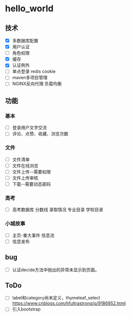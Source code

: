 # hello_world

## 技术

- [x] 多数据库配置
- [x] 用户认证
- [ ] 角色权限
- [x] 缓存
- [x] 认证例外
- [ ] 单点登录 redis cookie
- [ ] maven多项目管理
- [ ] NGINX反向代理  负载均衡

## 功能

### 基本
- [ ] 登录用户文字交流
- [ ] 评论、点赞、收藏、浏览次数

### 文件
- [ ] 文件清单
- [ ] 文件在线浏览
- [ ] 文件上传--需要权限
- [ ] 文件上传审核
- [ ] 下载--需要动态密码

### 高考
- [ ] 高考数据库 分数线 录取情况 专业目录 学校目录

### 小城故事
- [ ] 主页-重大事件 信息流 
- [ ] 信息发布

## bug
- [ ] 认证decide方法中抛出的异常未显示到页面。
## ToDo
- [ ] label和category尚未定义，thymeleaf_select  https://www.cnblogs.com/hfultrastrong/p/9186952.html
- [ ] 引入bootstrap